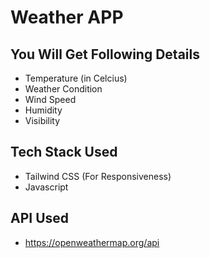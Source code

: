 # Weather APP

## You Will Get Following Details

- Temperature (in Celcius)
- Weather Condition  
- Wind Speed  
- Humidity
- Visibility

## Tech Stack Used

- Tailwind CSS (For Responsiveness)
- Javascript

## API Used

- <https://openweathermap.org/api>

